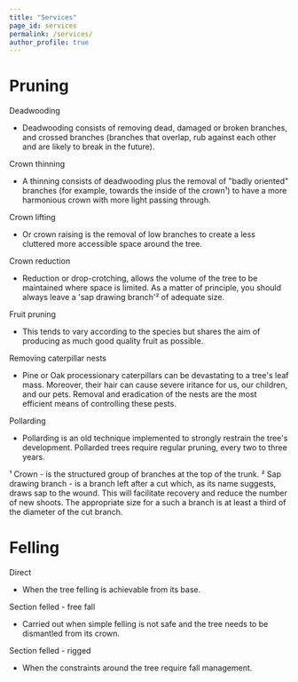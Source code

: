 ```yaml
---
title: "Services"
page_id: services
permalink: /services/
author_profile: true
---
```


# Pruning 

Deadwooding 
- Deadwooding consists of removing dead, damaged or broken branches, and crossed branches (branches that overlap, rub against each other and are likely to break in the future).

Crown thinning 
- A thinning consists of deadwooding plus the removal of "badly oriented" branches (for example, towards the inside of the crown¹) to have a more harmonious crown with more light passing through.

Crown lifting 
- Or crown raising is the removal of low branches to create a less cluttered more accessible space around the tree. 

Crown reduction 
- Reduction or drop-crotching, allows the volume of the tree to be maintained where space is limited. As a matter of principle, you should always leave a 'sap drawing branch'² of adequate size.

Fruit pruning 
- This tends to vary according to the species but shares the aim of producing as much good quality fruit as possible. 

Removing caterpillar nests 
- Pine or Oak processionary caterpillars can be devastating to a tree's leaf mass. Moreover, their hair can cause severe iritance for us, our children, and our pets. Removal and eradication of the nests are the most efficient means of controlling these pests. 

Pollarding 
- Pollarding is an old technique implemented to strongly restrain the tree's development. Pollarded trees require regular pruning, every two to three years. 

¹ Crown - is the structured group of branches at the top of the trunk.
² Sap drawing branch - is a branch left after a cut which, as its name suggests, draws sap to the wound. This will facilitate recovery and reduce the number of new shoots. The appropriate size for a such a branch is at least a third of the diameter of the cut branch. 

# Felling

Direct
- When the tree felling is achievable from its base. 

Section felled - free fall
- Carried out when simple felling is not safe and the tree needs to be dismantled from its crown.

Section felled - rigged
- When the constraints around the tree require fall management.
